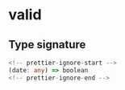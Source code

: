 # valid

## Type signature

```typescript
<!-- prettier-ignore-start -->
(date: any) => boolean
<!-- prettier-ignore-end -->
```
